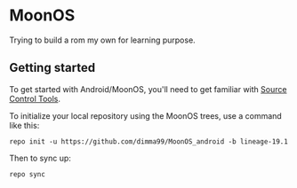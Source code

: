 MoonOS
===========

Trying to build a rom my own for learning purpose. 

Getting started
---------------

To get started with Android/MoonOS, you'll need to get familiar with [Source Control Tools](https://source.android.com/setup/develop).

To initialize your local repository using the MoonOS trees, use a command like this:
```
repo init -u https://github.com/dimma99/MoonOS_android -b lineage-19.1
```
Then to sync up:
```
repo sync
```
